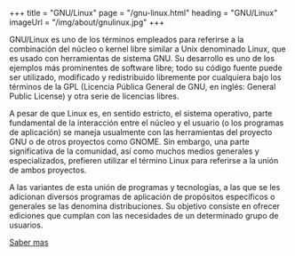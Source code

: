 +++
title = "GNU/Linux"
page = "/gnu-linux.html"
heading = "GNU/Linux"
imageUrl = "/img/about/gnulinux.jpg"
+++

<p class="w-100-l">
  GNU/Linux es uno de los términos empleados para referirse a la combinación del núcleo o kernel libre similar a Unix denominado Linux, que es usado con herramientas de sistema GNU. Su desarrollo es uno de los ejemplos más prominentes de software libre; todo su código fuente puede ser utilizado, modificado y redistribuido libremente por cualquiera bajo los términos de la GPL (Licencia Pública General de GNU, en inglés: General Public License) y otra serie de licencias libres.
</p>

<p class="w-100-l">
  A pesar de que Linux es, en sentido estricto, el sistema operativo, parte fundamental de la interacción entre el núcleo y el usuario (o los programas de aplicación) se maneja usualmente con las herramientas del proyecto GNU o de otros proyectos como GNOME. Sin embargo, una parte significativa de la comunidad, así como muchos medios generales y especializados, prefieren utilizar el término Linux para referirse a la unión de ambos proyectos.
</p>

<p class="w-100-l">
  A las variantes de esta unión de programas y tecnologías, a las que se les adicionan diversos programas de aplicación de propósitos específicos o generales se las denomina distribuciones. Su objetivo consiste en ofrecer ediciones que cumplan con las necesidades de un determinado grupo de usuarios.
</p>

<a href="http://es.wikipedia.org/wiki/GNU/Linux" target="_blank">Saber mas</a>
